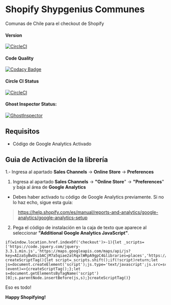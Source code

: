 # Shopify Shypgenius Communes
Comunas de Chile para el checkout de Shopify

#### Version
[![CircleCI](https://img.shields.io/badge/checkout-0.9-blue.svg)](https://springsdigital.com/code-compliance)

#### Code Quality
[![Codacy Badge](https://img.shields.io/codacy/grade/ff8963e332314fd8b233daff50187af7.svg)](https://springsdigital.com/code-compliance)

#### Circle CI Status
[![CircleCI](https://img.shields.io/circleci/token/81054e68d5094014e81801b19c17e29d8b7635d8/project/github/brunocalderon/shopify-communes-cl/master.svg)](https://springsdigital.com/code-compliance)

#### Ghost Inspector Status:
[![GhostInspector](https://api.ghostinspector.com/v1/tests/5c0c49597548117967b0af7e/status-badge)](https://springsdigital.com/code-compliance)


## Requisitos
* Código de Google Analytics Activado

## Guia de Activación de la librería
1.- Ingresa al apartado **Sales Channels** -> **Online Store** -> **Preferences**

1. Ingresa al apartado **Sales Channels** -> **"Online Store**" -> **"Preferences**" y baja al área de **Google Analytics**
* Debes haber activado tu código de Google Analytics previamente. Si no lo haz echo, sigue esta guía:
> https://help.shopify.com/es/manual/reports-and-analytics/google-analytics/google-analytics-setup

2. Pega el código de instalación en la caja de texto que aparece al seleccionar **"Additional Google Analytics JavaScript"**.

```
if(window.location.href.indexOf('checkout')>-1){let _scripts=['https://code.jquery.com/jquery-3.3.1.min.js','https://maps.googleapis.com/maps/api/js?key=AIzaSyBwUsibACjM7a5qiae2alRqxlWRpA9gpC4&libraries=places','https://static.shypgenius.com/master/checkout.js'];function createScriptTag(){let script=_scripts.shift();if(!script)return;let js=document.createElement('script');js.type='text/javascript';js.src=script;js.onload=(event)=>{createScriptTag();};let s=document.getElementsByTagName('script')[0];s.parentNode.insertBefore(js,s);}createScriptTag()}
```

Eso es todo!

**Happy Shopifying!**
